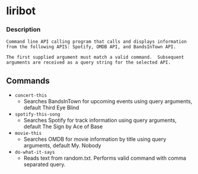 # liribot
### Description
    Command line API calling program that calls and displays information from the following APIS: Spotify, OMDB API, and BandsInTown API.

    The first supplied argument must match a valid command.  Subsequent arguments are received as a query string for the selected API.

## Commands
   * `concert-this` 
        - Searches BandsInTown for upcoming events using query arguments, default Third Eye Blind
   * `spotify-this-song`
        - Searches Spotify for track information using query arguments, default The Sign by Ace of Base
   * `movie-this`
        - Searches OMDB for movie information by title using query arguments, default My. Nobody
   * `do-what-it-says`
        - Reads text from random.txt.  Performs valid command with comma separated query.